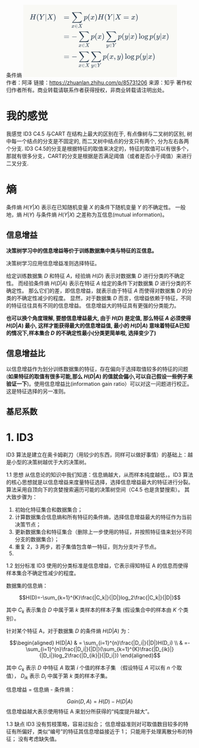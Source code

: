 条件熵
![](conditional_entropy.png)  
作者：阿泽
链接：https://zhuanlan.zhihu.com/p/85731206
来源：知乎
著作权归作者所有。商业转载请联系作者获得授权，非商业转载请注明出处。
# 我的感觉
我感觉 ID3 C4.5 与CART 在结构上最大的区别在于, 有点像树与二叉树的区别, 树中每一个结点的分支是不固定的, 而二叉树中结点的分支只有两个, 分为左右各两个分支.
ID3 C4.5的分支是根据特征的取值来决定的，特征的取值可以有很多个，那就有很多分支，CART的分支是根据是否满足阈值（或者是否小于阈值）来进行二叉分支.


# 熵
条件熵 $H(Y|X)$ 表示在已知随机变量 $X$ 的条件下随机变量 $Y$ 的不确定性。
一般地，熵 $H(Y)$ 与条件熵 $H(Y|X)$ 之差称为互信息(mutual information)。

## 信息增益
**决策树学习中的信息增益等价于训练数据集中类与特征的互信息。**

决策树学习应用信息增益准则选择特征。

给定训练数据集 $D$ 和特征 $A$，经验熵 $H(D)$ 表示对数据集 $D$ 进行分类的不确定性。
而经验条件熵 $H(D|A)$ 表示在特征 $A$ 给定的条件下对数据集 $D$ 进行分类的不确定性。
那么它们的差，即信息增益，就表示由于特征 $A$ 而使得对数据集 $D$ 的分类的不确定性减少的程度。
显然，对于数据集 $D$ 而言，信增益依赖于特征，不同的特征往往具有不同的信息增益。
信息增益大的特征具有更强的分类能力。

**也可以换个角度理解, 要想信息增益最大, 由于 $H(D)$ 是定值, 那么特征 $A$ 必须使得 $H(D|A)$ 最小, 这样才能获得最大的信息增益值, 最小的 $H(D|A)$ 意味着特征A已知的情况下,样本集合 $D$ 的不确定性最小(分类更简单啦, 选择变少了)**

## 信息增益比
以信息增益作为划分训练数据集的特征，存在偏向于选择取值较多的特征的问题 (**如果特征的取值有很多可能,那么 $H(D|A)$ 的值就会偏小,可以自己假设一些例子来验证一下**)。使用信息增益比(information gain ratio）可以对这一问题进行校正。这是特征选择的另一准则。

## 基尼系数


# 1. ID3
ID3 算法是建立在奥卡姆剃刀（用较少的东西，同样可以做好事情）的基础上：越是小型的决策树越优于大的决策树。

1.1 思想
从信息论的知识中我们知道：信息熵越大，从而样本纯度越低，。ID3 算法的核心思想就是以信息增益来度量特征选择，选择信息增益最大的特征进行分裂。算法采用自顶向下的贪婪搜索遍历可能的决策树空间（C4.5 也是贪婪搜索）。 其大致步骤为：

1. 初始化特征集合和数据集合；
2. 计算数据集合信息熵和所有特征的条件熵，选择信息增益最大的特征作为当前决策节点；
3. 更新数据集合和特征集合（删除上一步使用的特征，并按照特征值来划分不同分支的数据集合）；
4. 重复 2，3 两步，若子集值包含单一特征，则为分支叶子节点。
5. 
1.2 划分标准
ID3 使用的分类标准是信息增益，它表示得知特征 A 的信息而使得样本集合不确定性减少的程度。

数据集的信息熵：

$$H(D)=-\sum_{k=1}^{K}\frac{|C_k|}{|D|}log_2\frac{|C_k|}{|D|}$$

其中 $C_k$ 表示集合 $D$ 中属于第 $k$ 类样本的样本子集 (假设集合中的样本由 $K$ 个类别）。

针对某个特征 A，对于数据集 $D$ 的条件熵 $H(D|A)$ 为：

$$\begin{aligned} H(D|A) & = \sum_{i=1}^{n}\frac{|D_i|}{|D|}H(D_i) \\ & =- \sum_{i=1}^{n}\frac{|D_i|}{|D|}(\sum_{k=1}^{K}\frac{|D_{ik}|}{|D_i|}log_2\frac{|D_{ik}|}{|D_i|})
\end{aligned}$$

其中 $C_k$ 表示 $D$ 中特征 $A$ 取第 $i$ 个值的样本子集 （假设特征 $A$ 可以有 $n$ 个取值）， $D_{ik}$ 表示 $D_i$ 中属于第 $k$ 类的样本子集。

信息增益 = 信息熵 - 条件熵：

$$Gain(D,A)=H(D)-H(D|A)$$
信息增益越大表示使用特征 A 来划分所获得的“纯度提升越大”。

1.3 缺点
ID3 没有剪枝策略，容易过拟合；
信息增益准则对可取值数目较多的特征有所偏好，类似“编号”的特征其信息增益接近于 1；
只能用于处理离散分布的特征；
没有考虑缺失值。